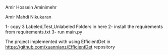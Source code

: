 Amir Hossein Aminimehr

Amir Mahdi Nikukaran

1- copy 3 Labeled,Test,Unlabeled Folders in here
2- install the requirements from requirements.txt
3- run main.py

The project implemented with using EfficientDet in https://github.com/xuannianz/EfficientDet repository
